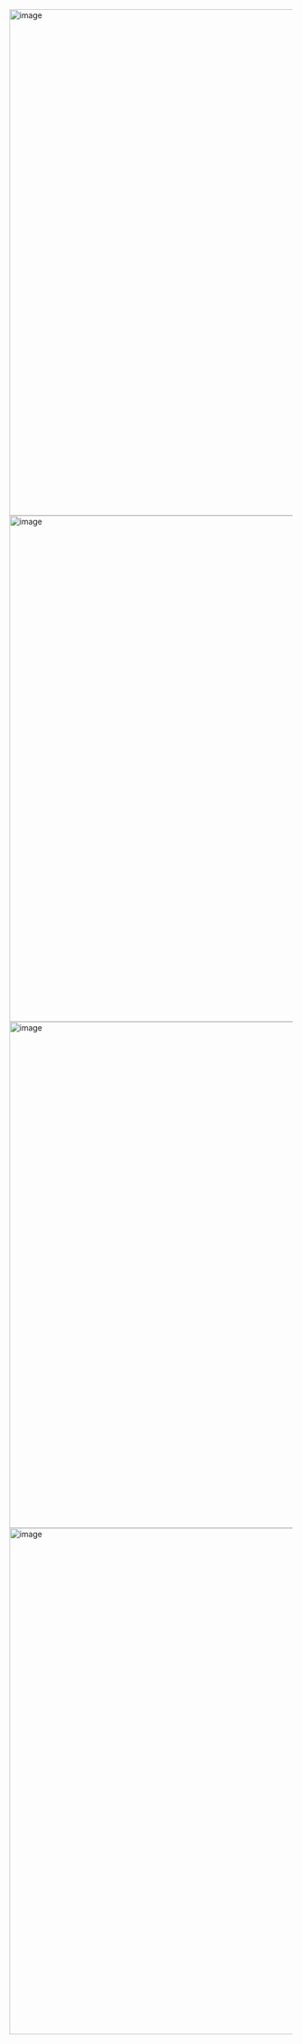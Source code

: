 <img width="1440" height="900" alt="image" src="https://github.com/user-attachments/assets/588fbee0-48b7-4470-81b8-5257edf0007e" />
<img width="1440" height="900" alt="image" src="https://github.com/user-attachments/assets/a2f6fcbf-7494-4208-94d2-7f50619e2fb5" />
<img width="1440" height="900" alt="image" src="https://github.com/user-attachments/assets/27a293ea-3c76-466e-b59e-cf883ffa7755" />
<img width="1440" height="900" alt="image" src="https://github.com/user-attachments/assets/4fea5875-6bae-412d-a127-57a2e0769bd4" />
